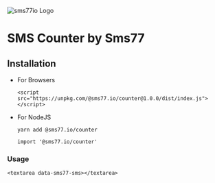 ![sms77io Logo](https://www.sms77.io/wp-content/uploads/2019/07/sms77-Logo-400x79.png "sms77io Logo")

# SMS Counter by Sms77

## Installation
- For Browsers

    ```<script src="https://unpkg.com/@sms77.io/counter@1.0.0/dist/index.js"></script>```
    
- For NodeJS

   ```yarn add @sms77.io/counter```

   ```import '@sms77.io/counter'```

### Usage
    <textarea data-sms77-sms></textarea>